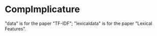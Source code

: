 # CompImplicature
"data" is for the paper "TF-IDF";
"lexicaldata" is for the paper "Lexical Features".
